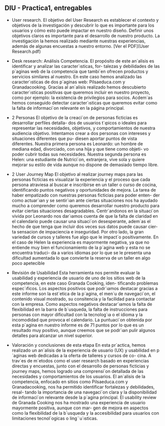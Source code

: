 ## DIU - Practica1, entregables



- User research.
El objetivo del User Research es establecer el contexto y objetivos de la
investigación y descubrir lo que es importante para los usuarios y cómo esto
puede impactar en nuestro diseño. Definir unos objetivos claros es importante
para el desarrollo de nuestro producto.
La investigación la hemos realizado mediante nuestras experiencias, además
de algunas encuestas a nuestro entorno.
[Ver el PDF](User Research.pdf)


- Desk research: Análisis Competencia.
El propósito de este an´alisis es identificar y analizar las caracter´ısticas, for-
talezas y debilidades de las p´aginas web de la competencia que tambi´en ofrecen
productos y servicios similares al nuestro. En este caso hemos analizado las
caracter´ısticas de dos p´aginas web: Pilsaeduca.com y Granadacooking. Gracias
al an´alisis realizado hemos descubierto caracter´ısticas positivas que queremos
incluir en nuestro proyecto, como por ejemplo: la existencia de privilegios para
socios. Acdem´as hemos conseguido detectar caracter´ısticas que queremos evitar
como la falta de informaci´on relevante en la página principal.

- 2 Personas 
El objetivo de la creaci´on de personas ficticias es desarrollar perfiles detalla-
dos de usuarios t´ıpicos o ideales para representar las necesidades, objetivos, y
comportamientos de nuestra audiencia objetivo.
Intentamos crear a dos personas con intereses y situaciones diferentes que pu-
diesen aportar puntos de vista diferentes. Nuestra primera persona es Leonardo:
un hombre de mediana edad, divorciado, con una hija y que tiene como objeti-
vo poder cubrir todas sus necesidades. Nuestra segunda persona es Helen: una
estudiante de Nutrici´on, extranjera, vive sola y quiere mejorar su estilo de vida
aunque no dispone de demasiado tiempo libre.

- 2 User Journey Map
El objetivo al realizar journey maps para las personas ficticias es visualizar
la experiencia y el proceso que cada persona atraviesa al buscar e inscribirse en
un taller o curso de cocina, identificando puntos negativos y oportunidades de
mejora.
La tarea de haber empatizado con nuestras personas ficticias para poder enten-
der como actuar´ıan y se sentir´ıan ante ciertas situaciones nos ha ayudado mucho
a comprender como queremos desarrollar nuestro producto para evitar ciertas
situaciones desagradables.
Centr´andonos en la situaci´on vivida por Leonardo nos dar´ıamos cuenta de que
la falta de claridad en el calendario puede causar una situaci´on desesperante,
adem´as el hecho de que tenga que incluir dos veces sus datos puede causar cier-
ta sensacion de impaciencia e inseguridad. Por otro lado, la gran variedad de
cursos y talleres fue algo que le impact´o positivamente.
En el caso de Helen la experiencia es mayormente negativa, ya que no entiende
muy bien el funcionamiento de la p´agina web y esta no se encuentra traduci-
da a varios idiomas por lo que se le presenta una dificultad aumentada lo que
convierte la reserva de un taller en algo poco apetecible

- Revisión de Usabilidad 
Esta herramienta nos permite evaluar la usabilidad y experiencia de usuario
de uno de los sitios web de la competencia, en este caso Granada Cooking, iden-
tificando problemas espec´ıficos. Los aspectos positivos que podr´ıamos destacar
gracias a este informe son la est´etica de la p´agina, el men´u de navegaci´on, el
contenido visual mostrado, su consitencia y la facilidad para contactar con la
empresa.
Como aspectos negativos destacar´ıamos la falta de flexibilidad en la barra de
b´usqueda, la falta de instrucciones para personas con mayor dificultad con la
tecnolog´ıa o el idioma y la incomodidad que provoca el calendario.
La puntuaci´on obtenida por esta p´agina en nuestro informe es de 71 puntos
por lo que es un resultado muy positivo, aunque creemos que se podr´ıan pulir
algunos detalles para alcanzar un nivel superior.


- Valoración y conclusiones de esta etapa
En esta pr´actica, hemos realizado un an´alisis de la experiencia de usuario
(UX) y usabilidad en p´aginas web dedicadas a la oferta de talleres y cursos de co-
cina. A trav´es de m´etodos como el user research basado en experiencias directas
y encuestas, junto con el desarrollo de personas ficticias y journey maps, hemos
logrado una comprensi´on detallada de las necesidades y comportamientos de los
usuarios. El an´alisis de la competencia, enfocado en sitios como Pilsaeduca.com
y Granadacooking, nos ha permitido identificar fortalezas y debilidades, resal-
tando la importancia de una navegaci´on clara y la disponibilidad de informaci´on
relevante desde la p´agina principal. El usability review de Granada Cooking nos
ha mostrado una experiencia de usuario mayormente positiva, aunque con mar-
gen de mejora en aspectos como la flexibilidad de la b´usqueda y la accesibilidad
para usuarios con limitaciones tecnol´ogicas o ling¨u´ısticas.
